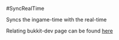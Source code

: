 #SyncRealTime

Syncs the ingame-time with the real-time

Relating bukkit-dev page can be found [here](http://dev.bukkit.org/bukkit-plugins/syncrealtime/)


